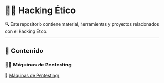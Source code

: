 # 🏴‍☠️ Hacking Ético

🔍 Este repositorio contiene material, herramientas y proyectos relacionados con el Hacking Ético.

---
## 📖 Contenido

### 🕵️‍♂️ Máquinas de Pentesting
📂 [Máquinas de Pentesting/](Maquinas%20Pentesting/)
